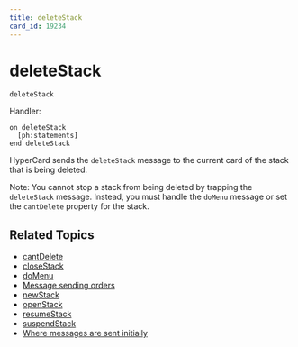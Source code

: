 ```yaml
---
title: deleteStack
card_id: 19234
---
```


# deleteStack

```
deleteStack
```

Handler:

```
on deleteStack
  [ph:statements]
end deleteStack
```

HyperCard sends the `deleteStack` message to the current card of the stack that is being deleted.

Note:  You cannot stop a stack from being deleted by trapping the `deleteStack` message. Instead, you must handle the `doMenu` message or set the `cantDelete` property for the stack. 

## Related Topics

* [cantDelete](/HyperTalkReference/properties/cantDelete)
* [closeStack](/HyperTalkReference/systemmessages/closeStack)
* [doMenu](/HyperTalkReference/commands/doMenu)
* [Message sending orders](/HyperTalkReference/systemmessages/Message-sending-orders)
* [newStack](/HyperTalkReference/systemmessages/newStack)
* [openStack](/HyperTalkReference/systemmessages/openStack)
* [resumeStack](/HyperTalkReference/systemmessages/resumeStack)
* [suspendStack](/HyperTalkReference/systemmessages/suspendStack)
* [Where messages are sent initially](/HyperTalkReference/systemmessages/Where-messages-are-sent-initially)
